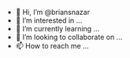 - 👋 Hi, I’m @briansnazar
- 👀 I’m interested in ...
- 🌱 I’m currently learning ...
- 💞️ I’m looking to collaborate on ...
- 📫 How to reach me ...

<!---
briansnazar/briansnazar is a ✨ special ✨ repository because its `README.md` (this file) appears on your GitHub profile.
You can click the Preview link to take a look at your changes.
--->
